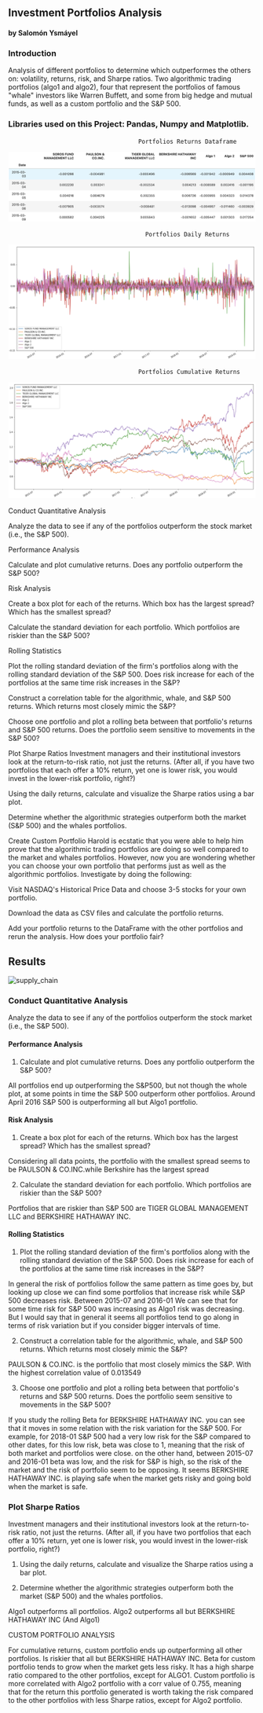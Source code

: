 ## Investment Portfolios Analysis 
#### by Salomón Ysmáyel


### Introduction

Analysis of different portfolios to determine which outperformes the others on: volatility, returns, risk, and Sharpe ratios. Two algorithmic trading portfolios (algo1 and algo2), four that represent the portfolios of famous "whale" investors like Warren Buffett, and some from big hedge and mutual funds, as well as a custom portfolio and the S&P 500.

### Libraries used on this Project: Pandas, Numpy and Matplotlib.



                                         Portfolios Returns Dataframe

![supply_chain](/images/1.png)
                                           
                                           Portfolios Daily Returns
![supply_chain](/images/2.png)

                                         Portfolios Cumulative Returns
![supply_chain](/images/3.png)                                        

Conduct Quantitative Analysis

Analyze the data to see if any of the portfolios outperform the stock market (i.e., the S&P 500).

Performance Analysis

Calculate and plot cumulative returns. Does any portfolio outperform the S&P 500?


Risk Analysis


Create a box plot for each of the returns. Which box has the largest spread? Which has the smallest spread?


Calculate the standard deviation for each portfolio. Which portfolios are riskier than the S&P 500?



Rolling Statistics


Plot the rolling standard deviation of the firm's portfolios along with the rolling standard deviation of the S&P 500. Does risk increase for each of the portfolios at the same time risk increases in the S&P?


Construct a correlation table for the algorithmic, whale, and S&P 500 returns. Which returns most closely mimic the S&P?


Choose one portfolio and plot a rolling beta between that portfolio's returns and S&P 500 returns. Does the portfolio seem sensitive to movements in the S&P 500?



Plot Sharpe Ratios
Investment managers and their institutional investors look at the return-to-risk ratio, not just the returns. (After all, if you have two portfolios that each offer a 10% return, yet one is lower risk, you would invest in the lower-risk portfolio, right?)


Using the daily returns, calculate and visualize the Sharpe ratios using a bar plot.


Determine whether the algorithmic strategies outperform both the market (S&P 500) and the whales portfolios.



Create Custom Portfolio
Harold is ecstatic that you were able to help him prove that the algorithmic trading portfolios are doing so well compared to the market and whales portfolios. However, now you are wondering whether you can choose your own portfolio that performs just as well as the algorithmic portfolios. Investigate by doing the following:


Visit NASDAQ's Historical Price Data and choose 3-5 stocks for your own portfolio.


Download the data as CSV files and calculate the portfolio returns.


Add your portfolio returns to the DataFrame with the other portfolios and rerun the analysis. How does your portfolio fair?


## Results

![supply_chain](/Images/network_create.png)


### Conduct Quantitative Analysis

Analyze the data to see if any of the portfolios outperform the stock market (i.e., the S&P 500).

#### Performance Analysis

1. Calculate and plot cumulative returns. Does any portfolio outperform the S&P 500?

All portfolios end up outperforming the S&P500, but not though the whole plot, at some points in time the S&P 500 outperform other portfolios. Around April 2016 S&P 500 is outperforming all but Algo1 portfolio.

#### Risk Analysis

1. Create a box plot for each of the returns. Which box has the largest spread? Which has the smallest spread?

Considering all data points, the portfolio with the smallest spread seems to be PAULSON & CO.INC.while Berkshire has the largest spread

2. Calculate the standard deviation for each portfolio. Which portfolios are riskier than the S&P 500?

Portfolios that are riskier than S&P 500 are TIGER GLOBAL MANAGEMENT LLC and BERKSHIRE HATHAWAY INC.

#### Rolling Statistics

1. Plot the rolling standard deviation of the firm's portfolios along with the rolling standard deviation of the S&P 500. Does risk increase for each of the portfolios at the same time risk increases in the S&P?

In general the risk of portfolios follow the same pattern as time goes by, but looking up close we can find some portfolios that increase risk while S&P 500 decreases risk. Between 2015-07 and 2016-01 We can see that for some time risk for S&P 500 was increasing as Algo1 risk was decreasing. But I would say that in general it seems all portfolios tend to go along in terms of risk variation but if you consider bigger intervals of time.

2. Construct a correlation table for the algorithmic, whale, and S&P 500 returns. Which returns most closely mimic the S&P?

PAULSON & CO.INC. is the portfolio that most closely mimics the S&P. With the highest correlation value of 0.013549

3. Choose one portfolio and plot a rolling beta between that portfolio's returns and S&P 500 returns. Does the portfolio seem sensitive to movements in the S&P 500?

If you study the rolling Beta for BERKSHIRE HATHAWAY INC. you can see that it moves in some relation with the risk variation for the S&P 500. For example, for 2018-01 S&P 500 had a very low risk for the S&P compared to other dates, for this low risk, beta was close to 1, meaning that the risk of both market and portfolios were close. on the other hand, between 2015-07 and 2016-01 beta was low, and the risk for S&P is high, so the risk of the market and the risk of portfolio seem to be opposing. It seems BERKSHIRE HATHAWAY INC. is playing safe when the market gets risky and going bold when the market is safe.

### Plot Sharpe Ratios

Investment managers and their institutional investors look at the return-to-risk ratio, not just the returns. (After all, if you have two portfolios that each offer a 10% return, yet one is lower risk, you would invest in the lower-risk portfolio, right?)

1. Using the daily returns, calculate and visualize the Sharpe ratios using a bar plot.

2. Determine whether the algorithmic strategies outperform both the market (S&P 500) and the whales portfolios.

Algo1 outperforms all portfolios. Algo2 outperforms all but BERKSHIRE HATHAWAY INC (And Algo1)

CUSTOM PORTFOLIO ANALYSIS

For cumulative returns, custom portfolio ends up outperforming all other portfolios. Is riskier that all but BERKSHIRE HATHAWAY INC. Beta for custom portfolio tends to grow when the market gets less risky. It has a high sharpe ratio compared to the other portfolios, except for ALGO1. Custom portfolio is more correlated with Algo2 portfolio with a corr value of 0.755, meaning that for the return this portfolio generated is worth taking the risk compared to the other portfolios with less Sharpe ratios, except for Algo2 portfolio.
